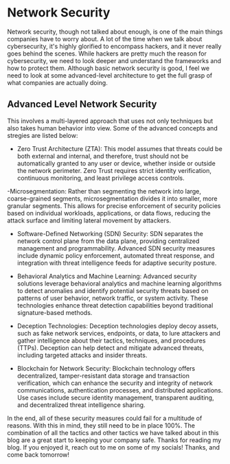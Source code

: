# Network Security

Network security, though not talked about enough, is one of the main things companies have to worry about. A lot of the 
time when we talk about cybersecurity, it's highly glorified to encompass hackers, and it never really goes behind the scenes.
While hackers are pretty much the reason for cybersecurity, we need to look deeper and understand the frameworks and how to 
protect them. Although basic network security is good, I feel we need to look at some advanced-level architecture to get the 
full grasp of what companies are actually doing.

## Advanced Level Network Security
This involves a multi-layered approach that uses not only techniques but also takes human behavior into view. Some of the advanced 
concepts and stregies are listed below:
- Zero Trust Architecture (ZTA): 
This model assumes that threats could be both external and internal, and therefore, trust should 
not be automatically granted to any user or device, whether inside or outside the network perimeter. Zero Trust requires strict 
identity verification, continuous monitoring, and least privilege access controls.

-Microsegmentation: 
Rather than segmenting the network into large, coarse-grained segments, microsegmentation divides it into 
smaller, more granular segments. This allows for precise enforcement of security policies based on individual workloads, 
applications, or data flows, reducing the attack surface and limiting lateral movement by attackers.


- Software-Defined Networking (SDN) Security: 
SDN separates the network control plane from the data plane, providing centralized
management and programmability. Advanced SDN security measures include dynamic policy enforcement, automated threat response,
and integration with threat intelligence feeds for adaptive security posture.

- Behavioral Analytics and Machine Learning: 
Advanced security solutions leverage behavioral analytics and machine learning algorithms
to detect anomalies and identify potential security threats based on patterns of user behavior, network traffic, or system activity.
These technologies enhance threat detection capabilities beyond traditional signature-based methods.

- Deception Technologies: 
Deception technologies deploy decoy assets, such as fake network services, endpoints, or data, to lure 
attackers and gather intelligence about their tactics, techniques, and procedures (TTPs). Deception can help detect and mitigate 
advanced threats, including targeted attacks and insider threats.

- Blockchain for Network Security:
Blockchain technology offers decentralized, tamper-resistant data storage and transaction 
verification, which can enhance the security and integrity of network communications, authentication processes, and distributed 
applications. Use cases include secure identity management, transparent auditing, and decentralized threat intelligence sharing.




In the end, all of these security measures could fail for a multitude of reasons. With this in mind, they still need to be 
in place 100%. The combination of all the tactics and other tactics we have talked about in this blog are a great start to
keeping your company safe. Thanks for reading my blog. If you enjoyed it, reach out to me on some of my socials! Thanks, and
come back tomorrow!
